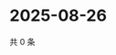 # 2025-08-26

共 0 条

<!-- BEGIN ZHIHUQUESTIONS -->
<!-- 最后更新时间 Tue Aug 26 2025 20:23:16 GMT+0800 (China Standard Time) -->

<!-- END ZHIHUQUESTIONS -->
